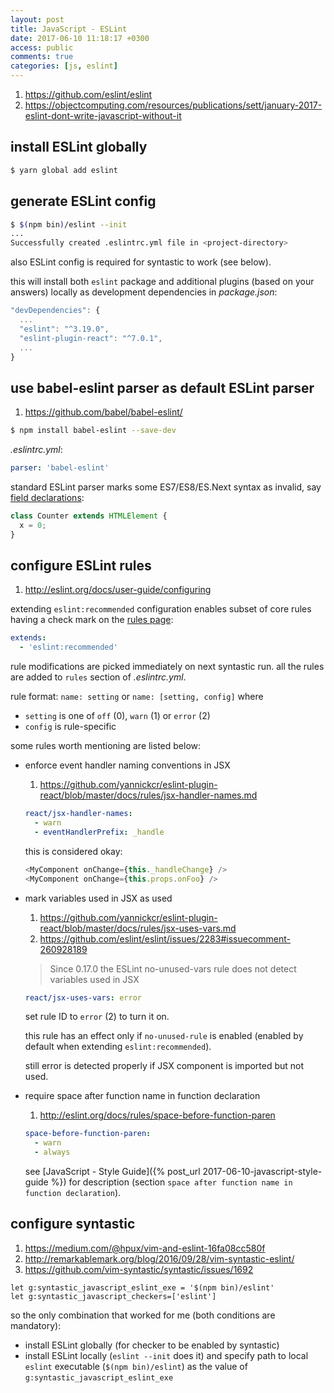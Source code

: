 ```yaml
---
layout: post
title: JavaScript - ESLint
date: 2017-06-10 11:18:17 +0300
access: public
comments: true
categories: [js, eslint]
---
```


<!-- more -->

1. <https://github.com/eslint/eslint>
2. <https://objectcomputing.com/resources/publications/sett/january-2017-eslint-dont-write-javascript-without-it>

## install ESLint globally

```sh
$ yarn global add eslint
```

## generate ESLint config

```sh
$ $(npm bin)/eslint --init
...
Successfully created .eslintrc.yml file in <project-directory>
```

also ESLint config is required for syntastic to work (see below).

this will install both `eslint` package and additional plugins (based
on your answers) locally as development dependencies in _package.json_:

```javascript
"devDependencies": {
  ...
  "eslint": "^3.19.0",
  "eslint-plugin-react": "^7.0.1",
  ...
}
```

## use babel-eslint parser as default ESLint parser

1. <https://github.com/babel/babel-eslint/>

```sh
$ npm install babel-eslint --save-dev
```

_.eslintrc.yml_:

```yaml
parser: 'babel-eslint'
```

standard ESLint parser marks some ES7/ES8/ES.Next syntax as invalid, say
[field declarations](https://github.com/tc39/proposal-class-fields):

```javascript
class Counter extends HTMLElement {
  x = 0;
}
```

## configure ESLint rules

1. <http://eslint.org/docs/user-guide/configuring>

extending `eslint:recommended` configuration enables subset of core rules
having a check mark on the [rules page](http://eslint.org/docs/rules/):

```yaml
extends:
  - 'eslint:recommended'
```

rule modifications are picked immediately on next syntastic run.
all the rules are added to `rules` section of _.eslintrc.yml_.

rule format: `name: setting` or `name: [setting, config]` where

- `setting` is one of `off` (0), `warn` (1) or `error` (2)
- `config` is rule-specific

some rules worth mentioning are listed below:

- enforce event handler naming conventions in JSX

  1. <https://github.com/yannickcr/eslint-plugin-react/blob/master/docs/rules/jsx-handler-names.md>

  ```yaml
  react/jsx-handler-names:
    - warn
    - eventHandlerPrefix: _handle
  ```

  this is considered okay:

  ```javascript
  <MyComponent onChange={this._handleChange} />
  <MyComponent onChange={this.props.onFoo} />
  ```

- mark variables used in JSX as used

  1. <https://github.com/yannickcr/eslint-plugin-react/blob/master/docs/rules/jsx-uses-vars.md>
  2. <https://github.com/eslint/eslint/issues/2283#issuecomment-260928189>

  > Since 0.17.0 the ESLint no-unused-vars rule does not detect variables used in JSX

  ```yaml
  react/jsx-uses-vars: error
  ```

  set rule ID to `error` (2) to turn it on.

  this rule has an effect only if `no-unused-rule` is enabled
  (enabled by default when extending `eslint:recommended`).

  still error is detected properly if JSX component is imported but not used.

- require space after function name in function declaration

  1. <http://eslint.org/docs/rules/space-before-function-paren>

  ```yaml
  space-before-function-paren:
    - warn
    - always
  ```

  see [JavaScript - Style Guide]({% post_url 2017-06-10-javascript-style-guide %})
  for description (section `space after function name in function declaration`).

## configure syntastic

1. <https://medium.com/@hpux/vim-and-eslint-16fa08cc580f>
2. <http://remarkablemark.org/blog/2016/09/28/vim-syntastic-eslint/>
3. <https://github.com/vim-syntastic/syntastic/issues/1692>

```vim
let g:syntastic_javascript_eslint_exe = '$(npm bin)/eslint'
let g:syntastic_javascript_checkers=['eslint']
```

so the only combination that worked for me (both conditions are mandatory):

- install ESLint globally (for checker to be enabled by syntastic)
- install ESLint locally (`eslint --init` does it) and specify path
  to local `eslint` executable (`$(npm bin)/eslint`) as the value of
  `g:syntastic_javascript_eslint_exe`
